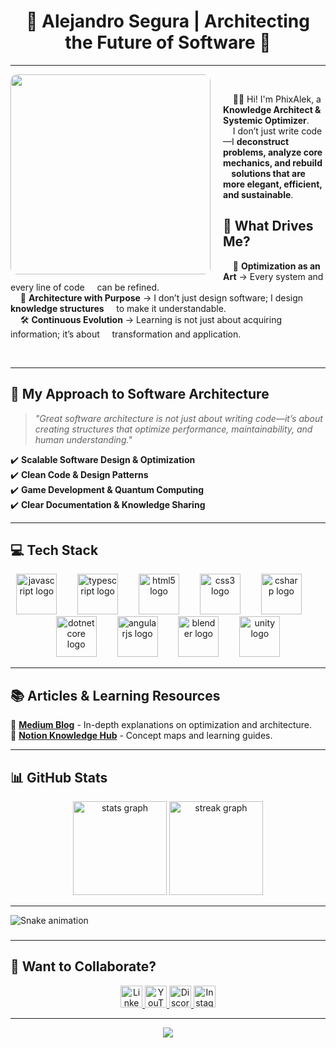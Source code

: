 
<div align="center">
  <h1>🔰 Alejandro Segura | Architecting the Future of Software 🔰</h1>
</div>

---

<img align="left" height="320" src="https://i.postimg.cc/3NrVNQYr/profile.gif" style="margin-right: 20px; border-radius: 10px;" />&nbsp;

&nbsp;&nbsp;&nbsp;&nbsp;🖖🏼 Hi! I'm PhixAlek, a **Knowledge Architect & Systemic Optimizer**.  
&nbsp;&nbsp;&nbsp;&nbsp;I don’t just write code—I **deconstruct problems, analyze core mechanics, and rebuild 
&nbsp;&nbsp;&nbsp;&nbsp;solutions that are more elegant, efficient, and sustainable**.

## 🌟 What Drives Me?

&nbsp;&nbsp;&nbsp;&nbsp;🚀 **Optimization as an Art** → Every system and every line of code &nbsp;&nbsp;&nbsp;&nbsp;can be refined.  
&nbsp;&nbsp;&nbsp;&nbsp;📖 **Architecture with Purpose** → I don’t just design software; I design **knowledge structures** &nbsp;&nbsp;&nbsp;&nbsp;to make it understandable.  
&nbsp;&nbsp;&nbsp;&nbsp;🛠️ **Continuous Evolution** → Learning is not just about acquiring information; it’s about &nbsp;&nbsp;&nbsp;&nbsp;transformation and application.

<br clear="both">

---

## 🚀 My Approach to Software Architecture
> _"Great software architecture is not just about writing code—it’s about creating structures that optimize performance, maintainability, and human understanding."_

✔️ **Scalable Software Design & Optimization**  
✔️ **Clean Code & Design Patterns**  
✔️ **Game Development & Quantum Computing**  
✔️ **Clear Documentation & Knowledge Sharing**  

---

## 💻 Tech Stack
<div align="center">
  <img src="https://cdn.jsdelivr.net/gh/devicons/devicon/icons/javascript/javascript-original.svg" height="65" alt="javascript logo"  />
  <img width="25" />
  <img src="https://cdn.jsdelivr.net/gh/devicons/devicon/icons/typescript/typescript-original.svg" height="65" alt="typescript logo"  />
  <img width="25" />
  <img src="https://cdn.jsdelivr.net/gh/devicons/devicon/icons/html5/html5-original.svg" height="65" alt="html5 logo"  />
  <img width="25" />
  <img src="https://cdn.jsdelivr.net/gh/devicons/devicon/icons/css3/css3-original.svg" height="65" alt="css3 logo"  />
  <img width="25" />
  <img src="https://cdn.jsdelivr.net/gh/devicons/devicon/icons/csharp/csharp-original.svg" height="65" alt="csharp logo"  />
  <img width="25" />
  <img src="https://cdn.jsdelivr.net/gh/devicons/devicon/icons/dotnetcore/dotnetcore-original.svg" height="65" alt="dotnetcore logo"  />
  <img width="25" />
  <img src="https://cdn.jsdelivr.net/gh/devicons/devicon/icons/angularjs/angularjs-original.svg" height="65" alt="angularjs logo"  />
  <img width="25" />
  <img src="https://cdn.jsdelivr.net/gh/devicons/devicon/icons/blender/blender-original.svg" height="65" alt="blender logo"  />
  <img width="25" />
  <img src="https://cdn.jsdelivr.net/gh/devicons/devicon/icons/unity/unity-original.svg" height="65" alt="unity logo"  />
</div>

---

## 📚 Articles & Learning Resources
📖 **[Medium Blog](http://medium.com/@phixlaek)** - In-depth explanations on optimization and architecture.  
📖 **[Notion Knowledge Hub](https://superficial-cornflower-74a.notion.site/Diario-de-Aprendizaje-1ad4a527d02d80e08dbfe7089f0bef09)** - Concept maps and learning guides.

---

## 📊 GitHub Stats
<div align="center">
  <img src="https://github-readme-stats.vercel.app/api?username=phixalek&hide_title=true&hide_rank=false&show_icons=true&include_all_commits=false&count_private=true&disable_animations=false&theme=dracula&locale=en&hide_border=true" height="150" alt="stats graph" />
  <img src="https://streak-stats.demolab.com?user=phixalek&locale=en&mode=weekly&theme=dracula&hide_border=true&border_radius=5&date_format=M%20j%5B,%20Y%5D" height="150" alt="streak graph" />
</div>

---
<img src="https://raw.githubusercontent.com/phixalek/phixalek/output/snake.svg" alt="Snake animation" />

###
---

## 🎯 Want to Collaborate?
<div align="center">
  <a href="https://www.linkedin.com/in/phixalek/" target="_blank">
    <img src="https://img.shields.io/static/v1?message=LinkedIn&logo=linkedin&label=&color=0077B5&logoColor=white&labelColor=&style=for-the-badge" height="35" alt="LinkedIn" />
  </a>
  <a href="https://www.youtube.com/@PhixAlek" target="_blank">
    <img src="https://img.shields.io/static/v1?message=Dev%20channel&logo=youtube&label=&color=FF0000&logoColor=white&labelColor=&style=for-the-badge" height="35" alt="YouTube" />
  </a>
  <a href="https://discord.gg/y3aDMvsxkE" target="_blank">
    <img src="https://img.shields.io/static/v1?message=Channel&logo=discord&label=&color=7289DA&logoColor=white&labelColor=&style=for-the-badge" height="35" alt="Discord" />
  </a>
  <a href="https://www.instagram.com/phixalek/" target="_blank">
    <img src="https://img.shields.io/static/v1?message=phixalek&logo=instagram&label=&color=E4405F&logoColor=white&labelColor=&style=for-the-badge" height="35" alt="Instagram" />
  </a>
</div>

---

<div align="center">
  <img src="https://profile-counter.glitch.me/phixalek/count.svg?" />
</div>
